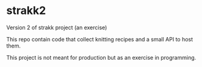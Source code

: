 # strakk2
Version 2 of strakk project (an exercise)

This repo contain code that collect knitting recipes and a small API to host them.

This project is not meant for production but as an exercise in programming. 
